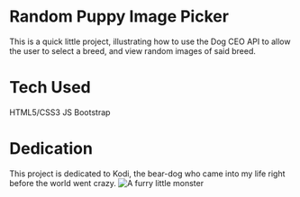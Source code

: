 # Random Puppy Image Picker

This is a quick little project, illustrating how to use the Dog CEO API to allow the user to select a breed, and view random images of said breed.

# Tech Used

HTML5/CSS3
JS
Bootstrap

# Dedication

This project is dedicated to Kodi, the bear-dog who came into my life right before the world went crazy. 
![A furry little monster](/img/IMG_6491.jpg)
